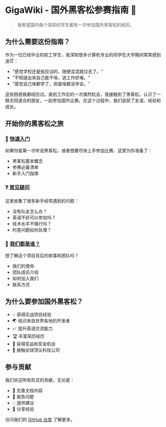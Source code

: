 # GigaWiki - 国外黑客松参赛指南 🚀

> 我希望国内每个高校的学生都有一次参加国外黑客松的经历。

## 为什么需要这份指南？

作为一位已经毕业的软工学生，我深知很多计算机专业的同学在大学期间常常感到迷茫：

- "感觉学校还是挺应试的，随便混混就过去了。"
- "不知道出来自己能干啥，选工作好难。"
- "感觉自己啥都学了，但是啥都没学会。"

这些困惑我都经历过。直到工作后的一次偶然机会，我接触到了黑客松，认识了一群志同道合的朋友，一起参加国外比赛。在这个过程中，我们收获了友谊、经验和成长。

## 开始你的黑客松之旅

### 🚀 [快速入门](./quick-start.md)

如果你是第一次听说黑客松，或者想要尽快上手参加比赛，这里为你准备了：

- 黑客松基本概念
- 参赛必备清单
- 新手入门指南

### ❓ [常见疑问](./faq.md)

这里收集了很多新手经常遇到的问题：

- 没有队友怎么办？
- 英语不好可以参加吗？
- 技术水平不够行吗？
- 时差问题如何处理？

### 👥 [我们都是谁？](./about-us.md)

想了解这个项目背后的故事和团队吗？

- 我们的使命
- 团队成员介绍
- 如何加入我们
- 联系方式

## 为什么要参加国外黑客松？

- 💡 获得实战项目经验
- 🌏 结识来自世界各地的开发者
- 📈 提升英语交流能力
- 🏆 丰富简历经历
- 🎁 获得奖品和奖金机会
- 💼 接触全球顶尖科技公司

## 参与贡献

我们欢迎所有形式的贡献，无论是：

- 📝 完善文档内容
- 🐛 报告问题
- 💡 提供建议
- 👥 分享经验

访问我们的 [GitHub 仓库](https://github.com/yourusername/GigaWiki) 了解更多。
